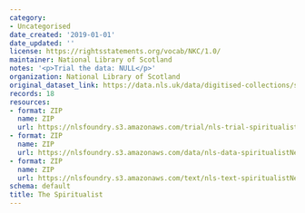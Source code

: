 ```yaml
---
category:
- Uncategorised
date_created: '2019-01-01'
date_updated: ''
license: https://rightsstatements.org/vocab/NKC/1.0/
maintainer: National Library of Scotland
notes: '<p>Trial the data: NULL</p>'
organization: National Library of Scotland
original_dataset_link: https://data.nls.uk/data/digitised-collections/spiritualist-newspapers/
records: 18
resources:
- format: ZIP
  name: ZIP
  url: https://nlsfoundry.s3.amazonaws.com/trial/nls-trial-spiritualistNewspaper.zip
- format: ZIP
  name: ZIP
  url: https://nlsfoundry.s3.amazonaws.com/data/nls-data-spiritualistNewspaper.zip
- format: ZIP
  name: ZIP
  url: https://nlsfoundry.s3.amazonaws.com/text/nls-text-spiritualistNewspaper.zip
schema: default
title: The Spiritualist
---
```

